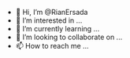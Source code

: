 - 👋 Hi, I’m @RianErsada
- 👀 I’m interested in ...
- 🌱 I’m currently learning ...
- 💞️ I’m looking to collaborate on ...
- 📫 How to reach me ...

<!---
RianErsada/RianErsada is a ✨ special ✨ repository because its `README.md` (this file) appears on your GitHub profile.
You can click the Preview link to take a look at your changes.
--->
